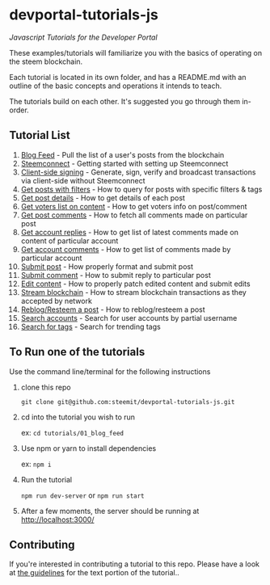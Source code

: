 # devportal-tutorials-js

_Javascript Tutorials for the Developer Portal_

These examples/tutorials will familiarize you with the basics of operating on the steem blockchain.

Each tutorial is located in its own folder, and has a README.md with an outline of the basic concepts
and operations it intends to teach.

The tutorials build on each other. It's suggested you go through them in-order.

## Tutorial List

1.  [Blog Feed](tutorials/01_blog_feed) - Pull the list of a user's posts from the blockchain
1.  [Steemconnect](tutorials/02_steemconnect) - Getting started with setting up Steemconnect
1.  [Client-side signing](tutorials/03_client_signing) - Generate, sign, verify and broadcast transactions via client-side without Steemconnect
1.  [Get posts with filters](tutorials/04_get_posts) - How to query for posts with specific filters & tags
1.  [Get post details](tutorials/05_get_post_details) - How to get details of each post
1.  [Get voters list on content](tutorials/06_get_voters_list_on_post) - How to get voters info on post/comment
1.  [Get post comments](tutorials/07_get_post_comments) - How to fetch all comments made on particular post
1.  [Get account replies](tutorials/08_get_account_replies) - How to get list of latest comments made on content of particular account
1.  [Get account comments](tutorials/09_get_account_comments) - How to get list of comments made by particular account
1.  [Submit post](tutorials/10_submit_post) - How properly format and submit post
1.  [Submit comment](tutorials/11_submit_comment_reply) - How to submit reply to particular post
1.  [Edit content](tutorials/12_edit_content_patching) - How to properly patch edited content and submit edits
1.  [Stream blockchain](tutorials/13_stream_blockchain_transactions) - How to stream blockchain transactions as they accepted by network
1.  [Reblog/Resteem a post](tutorials/14_reblogging_post) - How to reblog/resteem a post
1.  [Search accounts](tutorials/15_search_accounts) - Search for user accounts by partial username
1.  [Search for tags](tutorials/16_search_tags) - Search for trending tags

## To Run one of the tutorials

Use the command line/terminal for the following instructions

1.  clone this repo

    `git clone git@github.com:steemit/devportal-tutorials-js.git`

1.  cd into the tutorial you wish to run

    ex: `cd tutorials/01_blog_feed`

1.  Use npm or yarn to install dependencies

    ex: `npm i`

1.  Run the tutorial

    `npm run dev-server` or `npm run start`

1.  After a few moments, the server should be running at
    [http://localhost:3000/](http://localhost:3000/)

## Contributing

If you're interested in contributing a tutorial to this repo. Please have a look at
[the guidelines](./tutorials/tutorial_structure.md) for the text portion of the tutorial..
